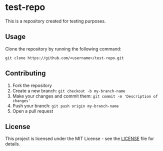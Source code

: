 # test-repo

This is a repository created for testing purposes.

## Usage

Clone the repository by running the following command:

```
git clone https://github.com/<username>/test-repo.git
```

## Contributing

1. Fork the repository
2. Create a new branch: `git checkout -b my-branch-name`
3. Make your changes and commit them: `git commit -m 'Description of changes'`
4. Push your branch: `git push origin my-branch-name`
5. Open a pull request

## License

This project is licensed under the MIT License - see the [LICENSE](LICENSE) file for details.
